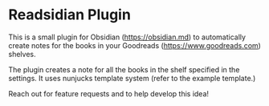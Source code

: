 # Readsidian Plugin

This is a small plugin for Obsidian (https://obsidian.md) to automatically create notes for the books in your Goodreads (https://www.goodreads.com) shelves.

The plugin creates a note for all the books in the shelf specified in the settings. It uses nunjucks template system (refer to the example template.)


Reach out for feature requests and to help develop this idea!


